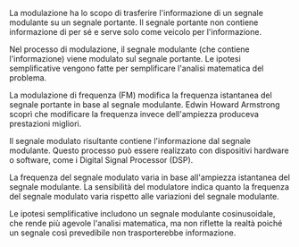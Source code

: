 
La modulazione ha lo scopo di trasferire l'informazione di un segnale modulante su un segnale portante. Il segnale portante non contiene informazione di per sé e serve solo come veicolo per l'informazione.

Nel processo di modulazione, il segnale modulante (che contiene l'informazione) viene modulato sul segnale portante. Le ipotesi semplificative vengono fatte per semplificare l'analisi matematica del problema.

La modulazione di frequenza (FM) modifica la frequenza istantanea del segnale portante in base al segnale modulante. Edwin Howard Armstrong scoprì che modificare la frequenza invece dell'ampiezza produceva prestazioni migliori.

Il segnale modulato risultante contiene l'informazione dal segnale modulante. Questo processo può essere realizzato con dispositivi hardware o software, come i Digital Signal Processor (DSP).

La frequenza del segnale modulato varia in base all'ampiezza istantanea del segnale modulante. La sensibilità del modulatore indica quanto la frequenza del segnale modulato varia rispetto alle variazioni del segnale modulante.

Le ipotesi semplificative includono un segnale modulante cosinusoidale, che rende più agevole l'analisi matematica, ma non riflette la realtà poiché un segnale così prevedibile non trasporterebbe informazione.

